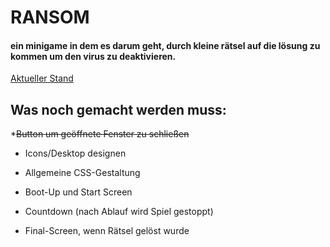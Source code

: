 # RANSOM

#### ein minigame in dem es darum geht, durch kleine rätsel auf die lösung zu kommen um den virus zu deaktivieren.

[Aktueller Stand](https://beniwonka.github.io/ransom/)

## Was noch gemacht werden muss:

  *~~Button um geöffnete Fenster zu schließen~~
                       
  * Icons/Desktop designen
                           
  * Allgemeine CSS-Gestaltung
  
  * Boot-Up und Start Screen

  * Countdown (nach Ablauf wird Spiel gestoppt)

  * Final-Screen, wenn Rätsel gelöst wurde
